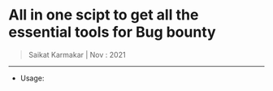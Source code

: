 # All in one scipt to get all the essential tools for Bug bounty 

> Saikat Karmakar | Nov : 2021

---

- Usage:
```

```